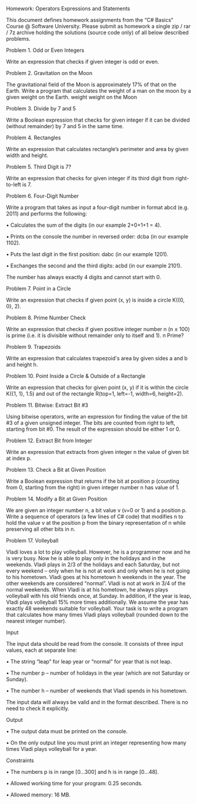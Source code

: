 Homework: Operators Expressions and Statements

This document defines homework assignments from the “C# Basics“ Course @ Software University. Please submit as homework a single zip / rar / 7z archive holding the solutions (source code only) of all below described problems.

Problem 1.	Odd or Even Integers

Write an expression that checks if given integer is odd or even.


Problem 2.	Gravitation on the Moon

The gravitational field of the Moon is approximately 17% of that on the Earth. Write a program that calculates the weight of a man on the moon by a given weight on the Earth. 
weight	weight on the Moon


Problem 3.	Divide by 7 and 5

Write a Boolean expression that checks for given integer if it can be divided (without remainder) by 7 and 5 in the same time. 


Problem 4.	Rectangles

Write an expression that calculates rectangle’s perimeter and area by given width and height. 


Problem 5.	Third Digit is 7?

Write an expression that checks for given integer if its third digit from right-to-left is 7. 


Problem 6.	Four-Digit Number

Write a program that takes as input a four-digit number in format abcd (e.g. 2011) and performs the following:

•	Calculates the sum of the digits (in our example 2+0+1+1 = 4).

•	Prints on the console the number in reversed order: dcba (in our example 1102).

•	Puts the last digit in the first position: dabc (in our example 1201).

•	Exchanges the second and the third digits: acbd (in our example 2101).

The number has always exactly 4 digits and cannot start with 0. 


Problem 7.	Point in a Circle

Write an expression that checks if given point (x,  y) is inside a circle K({0, 0}, 2). 


Problem 8.	Prime Number Check

Write an expression that checks if given positive integer number n (n ≤ 100) is prime (i.e. it is divisible without remainder only to itself and 1). 
n	Prime?


Problem 9.	Trapezoids

Write an expression that calculates trapezoid's area by given sides a and b and height h. 


Problem 10.	Point Inside a Circle & Outside of a Rectangle

Write an expression that checks for given point (x, y) if it is within the circle K({1, 1}, 1.5) and out of the rectangle R(top=1, left=-1, width=6, height=2). 


Problem 11.	Bitwise: Extract Bit #3

Using bitwise operators, write an expression for finding the value of the bit #3 of a given unsigned integer. The bits are counted from right to left, starting from bit #0. The result of the expression should be either 1 or 0. 


Problem 12.	Extract Bit from Integer

Write an expression that extracts from given integer n the value of given bit at index p. 


Problem 13.	Check a Bit at Given Position

Write a Boolean expression that returns if the bit at position p (counting from 0, starting from the right) in given integer number n has value of 1. 


Problem 14.	Modify a Bit at Given Position

We are given an integer number n, a bit value v (v=0 or 1) and a position p. Write a sequence of operators (a few lines of C# code) that modifies n to hold the value v at the position p from the binary representation of n while preserving all other bits in n. 


Problem 17.	Volleyball


Vladi loves a lot to play volleyball. However, he is a programmer now and he is very busy. Now he is able to play only in the holidays and in the weekends. Vladi plays in 2/3 of the holidays and each Saturday, but not every weekend – only when he is not at work and only when he is not going to his hometown. Vladi goes at his hometown h weekends in the year. The other weekends are considered “normal”. Vladi is not at work in 3/4 of the normal weekends. When Vladi is at his hometown, he always plays volleyball with his old friends once, at Sunday. In addition, if the year is leap, Vladi plays volleyball 15% more times additionally. We assume the year has exactly 48 weekends suitable for volleyball.
Your task is to write a program that calculates how many times Vladi plays volleyball (rounded down to the nearest integer number).

Input

The input data should be read from the console. It consists of three input values, each at separate line:

•	The string “leap” for leap year or “normal” for year that is not leap.

•	The number p – number of holidays in the year (which are not Saturday or Sunday).

•	The number h – number of weekends that Vladi spends in his hometown.

The input data will always be valid and in the format described. There is no need to check it explicitly.

Output

•	The output data must be printed on the console.

•	On the only output line you must print an integer representing how many times Vladi plays volleyball for a year.

Constraints

•	The numbers p is in range [0...300] and h is in range [0…48].

•	Allowed working time for your program: 0.25 seconds.

•	Allowed memory: 16 MB.

